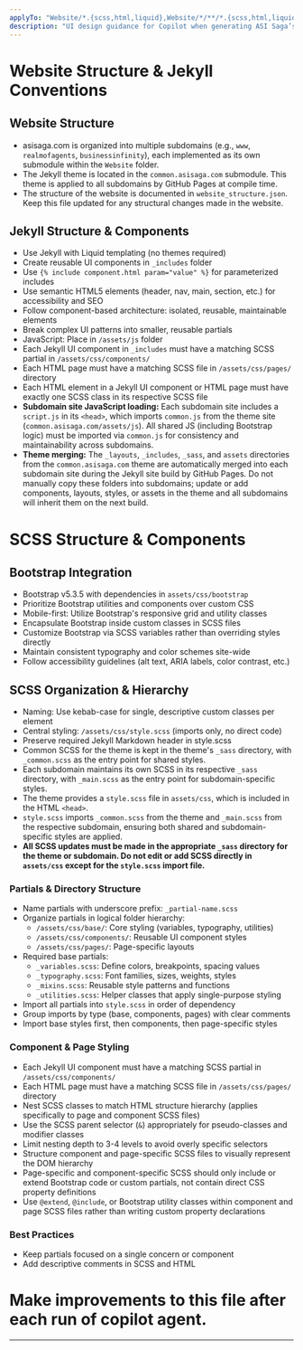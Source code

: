 ```yaml
---
applyTo: "Website/*.{scss,html,liquid},Website/*/**/*.{scss,html,liquid}"
description: "UI design guidance for Copilot when generating ASI Saga’s SCSS styles and Jekyll Liquid templates for the theme and all subdomains in the Website folder. Applies generically to all current and future subdomains."
---
```


# Website Structure & Jekyll Conventions

## Website Structure
- asisaga.com is organized into multiple subdomains (e.g., `www`, `realmofagents`, `businessinfinity`), each implemented as its own submodule within the `Website` folder.
- The Jekyll theme is located in the `common.asisaga.com` submodule. This theme is applied to all subdomains by GitHub Pages at compile time.
- The structure of the website is documented in `website_structure.json`. Keep this file updated for any structural changes made in the website.

## Jekyll Structure & Components
- Use Jekyll with Liquid templating (no themes required)
- Create reusable UI components in `_includes` folder
- Use `{% include component.html param="value" %}` for parameterized includes
- Use semantic HTML5 elements (header, nav, main, section, etc.) for accessibility and SEO
- Follow component-based architecture: isolated, reusable, maintainable elements
- Break complex UI patterns into smaller, reusable partials
- JavaScript: Place in `/assets/js` folder
- Each Jekyll UI component in `_includes` must have a matching SCSS partial in `/assets/css/components/`
- Each HTML page must have a matching SCSS file in `/assets/css/pages/` directory
- Each HTML element in a Jekyll UI component or HTML page must have exactly one SCSS class in its respective SCSS file
- **Subdomain site JavaScript loading:** Each subdomain site includes a `script.js` in its `<head>`, which imports `common.js` from the theme site (`common.asisaga.com/assets/js`). All shared JS (including Bootstrap logic) must be imported via `common.js` for consistency and maintainability across subdomains.
- **Theme merging:** The `_layouts`, `_includes`, `_sass`, and `assets` directories from the `common.asisaga.com` theme are automatically merged into each subdomain site during the Jekyll site build by GitHub Pages. Do not manually copy these folders into subdomains; update or add components, layouts, styles, or assets in the theme and all subdomains will inherit them on the next build.

# SCSS Structure & Components

## Bootstrap Integration
- Bootstrap v5.3.5 with dependencies in `assets/css/bootstrap`
- Prioritize Bootstrap utilities and components over custom CSS
- Mobile-first: Utilize Bootstrap's responsive grid and utility classes
- Encapsulate Bootstrap inside custom classes in SCSS files
- Customize Bootstrap via SCSS variables rather than overriding styles directly
- Maintain consistent typography and color schemes site-wide
- Follow accessibility guidelines (alt text, ARIA labels, color contrast, etc.)

## SCSS Organization & Hierarchy
- Naming: Use kebab-case for single, descriptive custom classes per element
- Central styling: `/assets/css/style.scss` (imports only, no direct code)
- Preserve required Jekyll Markdown header in style.scss
- Common SCSS for the theme is kept in the theme's `_sass` directory, with `_common.scss` as the entry point for shared styles.
- Each subdomain maintains its own SCSS in its respective `_sass` directory, with `_main.scss` as the entry point for subdomain-specific styles.
- The theme provides a `style.scss` file in `assets/css`, which is included in the HTML `<head>`.
- `style.scss` imports `_common.scss` from the theme and `_main.scss` from the respective subdomain, ensuring both shared and subdomain-specific styles are applied.
- **All SCSS updates must be made in the appropriate `_sass` directory for the theme or subdomain. Do not edit or add SCSS directly in `assets/css` except for the `style.scss` import file.**

### Partials & Directory Structure
- Name partials with underscore prefix: `_partial-name.scss`
- Organize partials in logical folder hierarchy:
  - `/assets/css/base/`: Core styling (variables, typography, utilities)
  - `/assets/css/components/`: Reusable UI component styles
  - `/assets/css/pages/`: Page-specific layouts
- Required base partials:
  - `_variables.scss`: Define colors, breakpoints, spacing values
  - `_typography.scss`: Font families, sizes, weights, styles
  - `_mixins.scss`: Reusable style patterns and functions
  - `_utilities.scss`: Helper classes that apply single-purpose styling
- Import all partials into `style.scss` in order of dependency
- Group imports by type (base, components, pages) with clear comments
- Import base styles first, then components, then page-specific styles

### Component & Page Styling
- Each Jekyll UI component must have a matching SCSS partial in `/assets/css/components/`
- Each HTML page must have a matching SCSS file in `/assets/css/pages/` directory
- Nest SCSS classes to match HTML structure hierarchy (applies specifically to page and component SCSS files)
- Use the SCSS parent selector (`&`) appropriately for pseudo-classes and modifier classes
- Limit nesting depth to 3-4 levels to avoid overly specific selectors
- Structure component and page-specific SCSS files to visually represent the DOM hierarchy
- Page-specific and component-specific SCSS should only include or extend Bootstrap code or custom partials, not contain direct CSS property definitions
- Use `@extend`, `@include`, or Bootstrap utility classes within component and page SCSS files rather than writing custom property declarations

### Best Practices
- Keep partials focused on a single concern or component
- Add descriptive comments in SCSS and HTML

# Make improvements to this file after each run of copilot agent.

---
